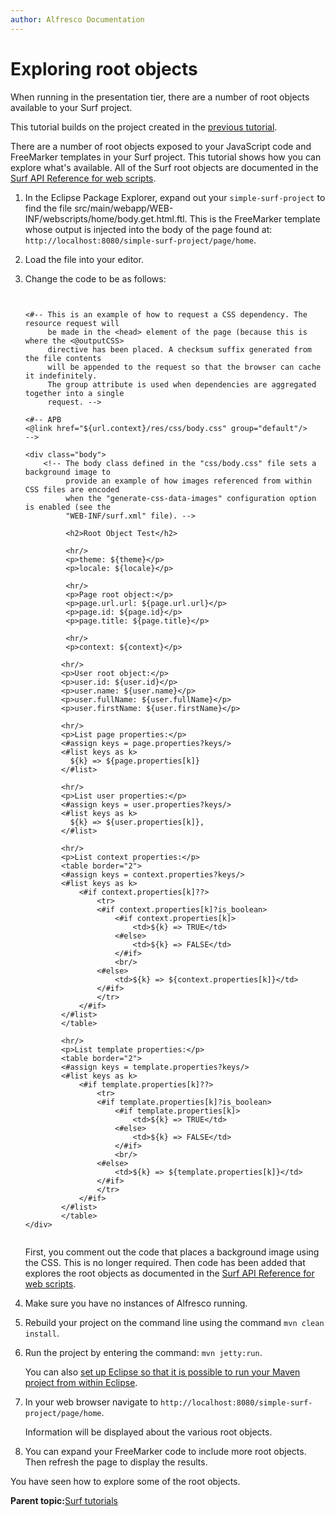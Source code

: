 ```yaml
---
author: Alfresco Documentation
---
```


# Exploring root objects

When running in the presentation tier, there are a number of root objects available to your Surf project.

This tutorial builds on the project created in the [previous tutorial](surf-tutorials-create-surf-project.md).

There are a number of root objects exposed to your JavaScript code and FreeMarker templates in your Surf project. This tutorial shows how you can explore what's available. All of the Surf root objects are documented in the [Surf API Reference for web scripts](../references/APISurfPlatform-intro.md).

1.  In the Eclipse Package Explorer, expand out your `simple-surf-project` to find the file src/main/webapp/WEB-INF/webscripts/home/body.get.html.ftl. This is the FreeMarker template whose output is injected into the body of the page found at: `http://localhost:8080/simple-surf-project/page/home`.

2.  Load the file into your editor.

3.  Change the code to be as follows:

    ```
    
                            
    <#-- This is an example of how to request a CSS dependency. The resource request will
         be made in the <head> element of the page (because this is where the <@outputCSS>
         directive has been placed. A checksum suffix generated from the file contents 
         will be appended to the request so that the browser can cache it indefinitely.
         The group attribute is used when dependencies are aggregated together into a single
         request. -->
    
    <#-- APB
    <@link href="${url.context}/res/css/body.css" group="default"/>
    -->
    
    <div class="body">
        <!-- The body class defined in the "css/body.css" file sets a background image to 
             provide an example of how images referenced from within CSS files are encoded
             when the "generate-css-data-images" configuration option is enabled (see the
             "WEB-INF/surf.xml" file). -->
             
             <h2>Root Object Test</h2>
             
    		 <hr/>
             <p>theme: ${theme}</p>
             <p>locale: ${locale}</p>
                      
    		 <hr/>
    		 <p>Page root object:</p>		 
             <p>page.url.url: ${page.url.url}</p>
             <p>page.id: ${page.id}</p>
             <p>page.title: ${page.title}</p>
             
             <hr/>
             <p>context: ${context}</p>
    
    		<hr/>
    		<p>User root object:</p>
    		<p>user.id: ${user.id}</p>
    		<p>user.name: ${user.name}</p>
    		<p>user.fullName: ${user.fullName}</p>
    		<p>user.firstName: ${user.firstName}</p>        
    		 
     		<hr/>
     		<p>List page properties:</p>
            <#assign keys = page.properties?keys/>
            <#list keys as k>
              ${k} => ${page.properties[k]}
            </#list>
             
     		<hr/>
     		<p>List user properties:</p>
            <#assign keys = user.properties?keys/>
            <#list keys as k>
              ${k} => ${user.properties[k]},
            </#list>
             
     		<hr/>
     		<p>List context properties:</p>
     		<table border="2">
            <#assign keys = context.properties?keys/>
            <#list keys as k>
            	<#if context.properties[k]??>
            		<tr>
              		<#if context.properties[k]?is_boolean>
              			<#if context.properties[k]>
              				<td>${k} => TRUE</td>
              			<#else>
              				<td>${k} => FALSE</td>
              			</#if>
              			<br/>
              		<#else>
              			<td>${k} => ${context.properties[k]}</td>
              		</#if>
              		</tr>
              	</#if>
            </#list>
            </table>
    
     		<hr/>
     		<p>List template properties:</p>
     		<table border="2">
            <#assign keys = template.properties?keys/>
            <#list keys as k>
            	<#if template.properties[k]??>
            		<tr>
              		<#if template.properties[k]?is_boolean>
              			<#if template.properties[k]>
              				<td>${k} => TRUE</td>
              			<#else>
              				<td>${k} => FALSE</td>
              			</#if>
              			<br/>
              		<#else>
              			<td>${k} => ${template.properties[k]}</td>
              		</#if>
              		</tr>
              	</#if>
            </#list>
            </table>
    </div>                        
                        
    ```

    First, you comment out the code that places a background image using the CSS. This is no longer required. Then code has been added that explores the root objects as documented in the [Surf API Reference for web scripts](../references/APISurfPlatform-intro.md).

4.  Make sure you have no instances of Alfresco running.

5.  Rebuild your project on the command line using the command `mvn clean install`.

6.  Run the project by entering the command: `mvn jetty:run`.

    You can also [set up Eclipse so that it is possible to run your Maven project from within Eclipse](http://books.sonatype.com/m2eclipse-book/reference/running-sect-running-maven-builds.html).

7.  In your web browser navigate to `http://localhost:8080/simple-surf-project/page/home`.

    Information will be displayed about the various root objects.

8.  You can expand your FreeMarker code to include more root objects. Then refresh the page to display the results.


You have seen how to explore some of the root objects.

**Parent topic:**[Surf tutorials](../concepts/surf-tutorials.md)

